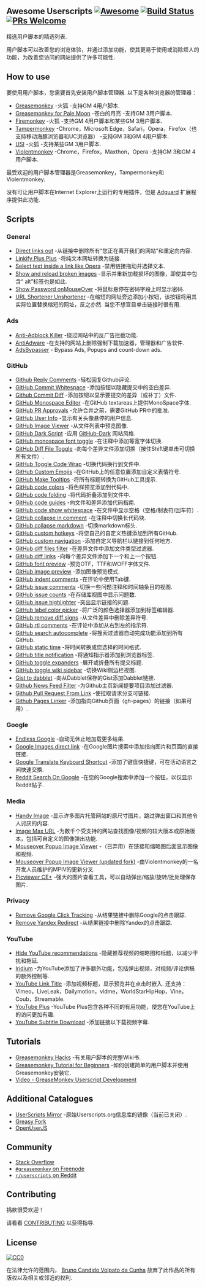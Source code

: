 <div class="github-widget" data-repo="bvolpato/awesome-userscripts"></div>

## Awesome Userscripts [![Awesome](https://cdn.rawgit.com/sindresorhus/awesome/d7305f38d29fed78fa85652e3a63e154dd8e8829/media/badge.svg)](https://github.com/sindresorhus/awesome) [![Build Status](https://travis-ci.org/brunocvcunha/awesome-userscripts.svg?branch=master)](https://travis-ci.org/brunocvcunha/awesome-userscripts) [![PRs Welcome](https://img.shields.io/badge/PRs-welcome-brightgreen.svg)](http://makeapullrequest.com)

精选用户脚本的精选列表.

用户脚本可以改善您的浏览体验，并通过添加功能，使其更易于使用或消除烦人的功能，为改善您访问的网站提供了许多可能性.






## How to use

要使用用户脚本，您需要首先安装用户脚本管理器. 以下是各种浏览器的管理器：

- [Greasemonkey](http://www.greasespot.net/) -火狐
  -支持GM 4用户脚本.
- [Greasemonkey for Pale Moon](https://github.com/janekptacijarabaci/greasemonkey/releases) -苍白的月亮
  -支持GM 3用户脚本.
- [Firemonkey](https://addons.mozilla.org/firefox/addon/firemonkey/) -火狐
  -支持GM 4用户脚本和某些GM 3用户脚本.
- [Tampermonkey](https://tampermonkey.net/) -Chrome，Microsoft Edge，Safari，Opera，Firefox（也支持移动海豚浏览器和UC浏览器）
  -支持GM 3和GM 4用户脚本.
- [USI](https://addons.mozilla.org/firefox/addon/userunified-script-injector/) -火狐
  -支持某些GM 3用户脚本.
- [Violentmonkey](https://violentmonkey.github.io/) -Chrome，Firefox，Maxthon，Opera
  -支持GM 3和GM 4用户脚本.

最受欢迎的用户脚本管理器是Greasemonkey，Tampermonkey和Violentmonkey.

没有可让用户脚本在Internet Explorer上运行的专用插件，但是 [Adguard](https://adguard.com/) 扩展程序提供此功能.


## Scripts

### General

* [Direct links out](https://openuserjs.org/scripts/nokeya/Direct_links_out) -从链接中删除所有“您正在离开我们的网站”和重定向内容.
* [Linkify Plus Plus](https://greasyfork.org/scripts/4255-linkify-plus-plus) -将纯文本网址转换为链接.
* [Select text inside a link like Opera](https://greasyfork.org/scripts/789-select-text-inside-a-link-like-opera) -禁用链接拖动并选择文本.
* [Show and reload broken images](https://greasyfork.org/scripts/790-show-and-reload-broken-images) -显示并重新加载损坏的图像，即使其中包含“ alt”标签也是如此.
* [Show Password onMouseOver](https://greasyfork.org/scripts/32-show-password-onmouseover) -将鼠标悬停在密码字段上时显示密码.
* [URL Shortener Unshortener](https://greasyfork.org/scripts/5359-url-shortener-unshortener)  -在缩短的网址旁边添加小按钮，该按钮将用其实际位置替换缩短的网址，反之亦然. 当您不想盲目单击链接时很有用.


### Ads

* [Anti-Adblock Killer](http://reek.github.io/anti-adblock-killer/) -绕过网站中的反广告拦截功能.
* [AntiAdware](https://greasyfork.org/scripts/4294-antiadware) -在支持的网站上删除强制下载加速器，管理器和广告软件.
* [AdsBypasser](https://adsbypasser.github.io/) - Bypass Ads, Popups and count-down ads.


### GitHub

* [Github Reply Comments](https://github.com/jerone/UserScripts/tree/master/Github_Reply_Comments#readme) -轻松回复Github评论.
* [GitHub Commit Whitespace](https://github.com/jerone/UserScripts/tree/master/Github_Commit_Whitespace#readme) -添加按钮以隐藏提交中的空白差异.
* [Github Commit Diff](https://github.com/jerone/UserScripts/tree/master/Github_Commit_Diff#readme) -添加按钮以显示要提交的差异（或补丁）文件.
* [GitHub Monospace Editor](https://github.com/devxoul/github-monospace-editor) -在GitHub textareas上提供MonoSpace字体.
* [GitHub PR Approvals](https://github.com/stowball/github-pr-approvals) -允许合并之前，需要GitHub PR中的批准.
* [GitHub User Info](https://github.com/jerone/UserScripts/tree/master/Github_User_Info#readme) -显示有关头像悬停的用户信息.
* [GitHub Image Viewer](https://github.com/jerone/UserScripts/tree/master/Github_Image_Viewer#readme) -从文件列表中预览图像.
* [GitHub Dark Script](https://github.com/StylishThemes/GitHub-Dark-Script) -应用 [GitHub-Dark](https://github.com/StylishThemes/GitHub-Dark) 网站风格.
* [GitHub monospace font toggle](https://greasyfork.org/scripts/18787-github-monospace-font-toggle) -在注释中添加等宽字体切换.
* [GitHub Diff File Toggle](https://greasyfork.org/scripts/18788-github-diff-file-toggle) -向每个差异文件添加切换（按住Shift键单击可切换所有文件）.
* [GitHub Toggle Code Wrap](https://greasyfork.org/scripts/18789-github-toggle-code-wrap) -切换代码换行到文件中.
* [GitHub Custom Emojis](https://github.com/StylishThemes/GitHub-Custom-Emojis) -在GitHub上的任意位置添加自定义表情符号.
* [GitHub Make Tooltips](https://greasyfork.org/scripts/22194) -将所有标题转换为GitHub工具提示.
* [GitHub code colors](https://github.com/Mottie/GitHub-userscripts/wiki/GitHub-code-colors) -将色样预览添加到代码中.
* [GitHub code folding](https://github.com/Mottie/GitHub-userscripts/wiki/GitHub-code-folding) -将代码折叠添加到文件中.
* [GitHub code guides](https://github.com/Mottie/GitHub-userscripts/wiki/GitHub-code-guides) -向文件和差异添加代码指南.
* [GitHub code show whitespace](https://github.com/Mottie/GitHub-userscripts/wiki/GitHub-code-show-whitespace) -在文件中显示空格（空格/制表符/回车符）.
* [GitHub collapse in comment](https://github.com/Mottie/GitHub-userscripts/wiki/GitHub-collapse-in-comment) -在注释中切换长代码块.
* [GitHub collapse markdown](https://github.com/Mottie/GitHub-userscripts/wiki/GitHub-collapse-markdown) -切换markdown标头.
* [GitHub custom hotkeys](https://github.com/Mottie/GitHub-userscripts/wiki/GitHub-custom-hotkeys) -将您自己的自定义热键添加到所有GitHub.
* [GitHub custom navigation](https://github.com/Mottie/GitHub-userscripts/wiki/GitHub-custom-navigation) -添加自定义导航栏以链接到任何地方.
* [GitHub diff files filter](https://github.com/Mottie/GitHub-userscripts/wiki/GitHub-diff-files-filter) -在差异文件中添加文件类型过滤器.
* [GitHub diff links](https://github.com/Mottie/GitHub-userscripts/wiki/GitHub-diff-links) -向每个差异文件添加下一个和上一个按钮.
* [GitHub font preview](https://github.com/Mottie/GitHub-userscripts/wiki/GitHub-font-preview) -预览OTF，TTF和WOFF字体文件.
* [GitHub image preview](https://github.com/Mottie/GitHub-userscripts/wiki/GitHub-image-preview) -添加图像预览模式.
* [GitHub indent comments](https://github.com/Mottie/GitHub-userscripts/wiki/GitHub-indent-comments) -在评论中使用Tab键.
* [GitHub issue comments](https://github.com/Mottie/GitHub-userscripts/wiki/GitHub-issue-comments) -切换一些问题注释和时间轴条目的视图.
* [GitHub issue counts](https://github.com/Mottie/GitHub-userscripts/wiki/GitHub-issue-counts) -在存储库视图中显示问题数.
* [GitHub issue highlighter](https://github.com/Mottie/GitHub-userscripts/wiki/GitHub-issue-highlighter) -突出显示链接的问题.
* [GitHub label color picker](https://github.com/Mottie/GitHub-userscripts/wiki/GitHub-label-color-picker) -将广泛的颜色选择器添加到标签编辑器.
* [GitHub remove diff signs](https://github.com/Mottie/GitHub-userscripts/wiki/GitHub-remove-diff-signs) -从文件差异中删除差异符号.
* [GitHub rtl comments](https://github.com/Mottie/GitHub-userscripts/wiki/GitHub-rtl-comments) -在评论中添加从右到左的指示符.
* [GitHub search autocomplete](https://github.com/Mottie/GitHub-userscripts/wiki/GitHub-search-autocomplete) -将搜索过滤器自动完成功能添加到所有GitHub.
* [GitHub static time](https://github.com/Mottie/GitHub-userscripts/wiki/GitHub-static-time) -将时间转换成您选择的时间格式.
* [GitHub title notification](https://github.com/Mottie/GitHub-userscripts/wiki/GitHub-title-notification) -将通知指示器添加到浏览器标签.
* [GitHub toggle expanders](https://github.com/Mottie/GitHub-userscripts/wiki/GitHub-toggle-expanders) -展开或折叠所有提交标题.
* [GitHub toggle wiki sidebar](https://github.com/Mottie/GitHub-userscripts/wiki/GitHub-toggle-wiki-sidebar) -切换Wiki侧边栏视图.
* [Gist to dabblet](https://github.com/Mottie/GitHub-userscripts/wiki/Gist-to-dabblet) -向从Dabblet保存的Gist添加Dabblet链接.
* [Github News Feed Filter](https://github.com/jerone/UserScripts/tree/master/Github_News_Feed_Filter#readme) -为Github主页新闻提要项目添加过滤器.
* [Github Pull Request From Link](https://github.com/jerone/UserScripts/tree/master/Github_Pull_Request_From#readme) -使拉取请求分支可链接.
* [Github Pages Linker](https://github.com/jerone/UserScripts/tree/master/Github_Pages_Linker#readme) -添加指向Github页面（gh-pages）的链接（如果可用）.


### Google

* [Endless Google](https://openuserjs.org/scripts/tumpio/Endless_Google) -自动无休止地加载更多结果.
* [Google Images direct link](https://greasyfork.org/scripts/3187-google-images-direct-link) -在Google图片搜索中添加指向图片和页面的直接链接.
* [Google Translate Keyboard Shortcut](https://github.com/Greenek/google-translate-keyboard-shortcut-userscript) -添加了键盘快捷键，可在活动语言之间快速交换.
* [Reddit Search On Google](https://github.com/marioortizmanero/reddit-search-on-google) -在您的Google搜索中添加一个按钮，以仅显示Reddit帖子.


### Media

* [Handy Image](https://greasyfork.org/scripts/109-handy-image) -显示许多图片托管网站的原尺寸图片，跳过弹出窗口和其他令人讨厌的内容.
* [Image Max URL](https://greasyfork.org/scripts/36662-image-max-url) -为数千个受支持的网站查找图像/视频的较大版本或原始版本，包括可自定义的图像弹出功能.
* [Mouseover Popup Image Viewer](https://greasyfork.org/scripts/404-mouseover-popup-image-viewer) -（已弃用）在链接和缩略图后面显示图像和视频.
* [Mouseover Popup Image Viewer (updated fork)](https://greasyfork.org/scripts/394820-mouseover-popup-image-viewer) -由Violentmonkey的一名开发人员维护的MPIV的更新分叉.
* [Picviewer CE+](https://greasyfork.org/scripts/24204-picviewer-ce) -强大的图片查看工具，可以自动弹出/缩放/旋转/批处理保存图片.


### Privacy

* [Remove Google Click Tracking](https://greasyfork.org/scripts/1523-remove-google-click-tracking) -从结果链接中删除Google的点击跟踪.
* [Remove Yandex Redirect](https://greasyfork.org/scripts/22737-remove-yandex-redirect) -从结果链接中删除Yandex的点击跟踪.


### YouTube

* [Hide YouTube recommendations](https://github.com/artli/hide-youtube-recommendations) -隐藏推荐视频的缩略图和标题，以减少干扰和拖延.
* [Iridium](https://greasyfork.org/scripts/37902-iridium) -为YouTube添加了许多额外功能，包括弹出视频，对视频/评论供稿的额外控制等.
* [YouTube Link Title](https://greasyfork.org/scripts/390656-youtube-link-title)  -添加视频标题，显示预览并在点击时嵌入. 还支持：Vimeo，LiveLeak，Dailymotion，vidme，WorldStarHipHop，Vine，Coub，Streamable.
* [YouTube Plus](https://greasyfork.org/scripts/9932-youtube) -YouTube Plus包含各种不同的有用功能，使您在YouTube上的访问更加有趣.
* [YouTube Subtitle Download](https://github.com/1c7/Youtube-Auto-Subtitle-Download) -添加链接以下载视频字幕.



## Tutorials

  - [Greasemonkey Hacks](http://commons.oreilly.com/wiki/index.php/Greasemonkey_Hacks) -有关用户脚本的完整Wiki书.
  - [Greasemonkey Tutorial for Beginners](http://hayageek.com/greasemonkey-tutorial/) -如何创建简单的用户脚本并使用Greasemonkey安装它.
  - [Video - GreaseMonkey Userscript Development](https://www.youtube.com/watch?v=hAeWOOJPp0o)


## Additional Catalogues

* [UserScripts Mirror](http://userscripts-mirror.org/) -原始Userscripts.org信息库的镜像（当前已关闭）.
* [Greasy Fork](https://greasyfork.org/)
* [OpenUserJS](https://openuserjs.org/)


## Community

* [Stack Overflow](https://stackoverflow.com/questions/tagged/userscripts)
* [`#greasemonkey` on Freenode](http://webchat.freenode.net/?channels=greasemonkey)
* [`r/userscripts` on Reddit](https://www.reddit.com/r/userscripts/)


## Contributing

捐款很受欢迎！

请看看 [CONTRIBUTING](https://github.com/brunocvcunha/awesome-userscripts/blob/master/CONTRIBUTING.md) 以获得指导.

## License

[![CC0](http://i.creativecommons.org/p/zero/1.0/88x31.png)](http://creativecommons.org/publicdomain/zero/1.0/)

在法律允许的范围内， [Bruno Candido Volpato da Cunha](https://github.com/bvolpato/awesome-userscripts/blob/master/mailto:brunocvcunha@gmail.com) 放弃了此作品的所有版权以及相关或邻近的权利.
